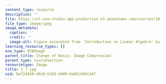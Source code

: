 ```yaml
---
content_type: resource
description: ''
file: https://ol-ocw-studio-app-production.s3.amazonaws.com/courses/18-06sc-linear-algebra-fall-2011/bef2d41648c0b324d4096a02c846c947_3_7.jpg
file_type: image/jpeg
image_metadata:
  caption: ''
  credit: ''
  image-alt: Figure excerpted from 'Introduction to Linear Algebra' by G.S. Strang
learning_resource_types: []
ocw_type: OCWImage
parent_title: Change of Basis; Image Compression
parent_type: CourseSection
resourcetype: Image
title: 3_7.jpg
uid: bef2d416-48c0-b324-d409-6a02c846c947
---
```

